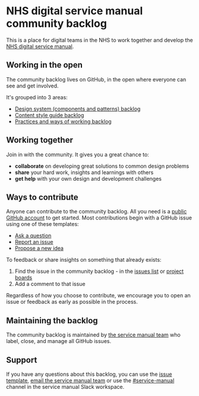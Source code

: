 # NHS digital service manual community backlog

This is a place for digital teams in the NHS to work together and develop the [NHS digital service manual](https://service-manual.nhs.uk). 

## Working in the open

The community backlog lives on GitHub, in the open where everyone can see and get involved. 

It's grouped into 3 areas:

- [Design system (components and patterns) backlog](https://github.com/nhsuk/nhsuk-service-manual-backlog/projects/1)
- [Content style guide backlog](https://github.com/nhsuk/nhsuk-service-manual-backlog/projects/2)
- [Practices and ways of working backlog](https://github.com/nhsuk/nhsuk-service-manual-backlog/projects/3)

## Working together

Join in with the community. It gives you a great chance to:

- **collaborate** on developing great solutions to common design problems
- **share** your hard work, insights and learnings with others
- **get help** with your own design and development challenges

## Ways to contribute

Anyone can contribute to the community backlog. All you need is a [public GitHub account](https://github.com/join) to get started. Most contributions begin with a GitHub issue using one of these templates:

- [Ask a question](https://github.com/nhsuk/nhsuk-service-manual-community-backlog/issues/new?assignees=&labels=type%3A+question+%E2%9D%93&template=question.md&title=)
- [Report an issue](https://github.com/nhsuk/nhsuk-service-manual-community-backlog/issues/new?assignees=&labels=type%3A+bug+%F0%9F%90%9B&template=bug-report.md&title=)
- [Propose a new idea](https://github.com/nhsuk/nhsuk-service-manual-community-backlog/issues/new?assignees=&labels=type%3A+enhancement+%F0%9F%92%A1&template=new-feature.md&title=)

To feedback or share insights on something that already exists:

1. Find the issue in the community backlog - in the [issues list](https://github.com/nhsuk/nhsuk-service-manual-community-backlog/issues) or [project boards](https://github.com/nhsuk/nhsuk-service-manual-community-backlog/projects)
2. Add a comment to that issue

Regardless of how you choose to contribute, we encourage you to open an issue or feedback as early as possible in the process.

## Maintaining the backlog

The community backlog is maintained by [the service manual team](https://service-manual.nhs.uk/service-manual-team) who label, close, and manage all GitHub issues.

## Support

If you have any questions about this backlog, you can use the [issue template](https://github.com/nhsuk/nhsuk-service-manual-community-backlog/issues/new?assignees=&labels=type%3A+question+%E2%9D%93&template=question.md&title=), [email the service manual team](mailto:service-manual@nhs.net) or use the [#service-manual](https://nhs-service-manual.slack.com/messages/CF6CNGB7E) channel in the service manual Slack workspace.

